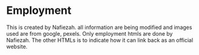 #  Employment 
This is created by Nafiezah.
all information are being modified and images used are from google, pexels.
Only employment htmls are done by Nafiezah. The other HTMLs is to indicate how it can link back as an official website.
